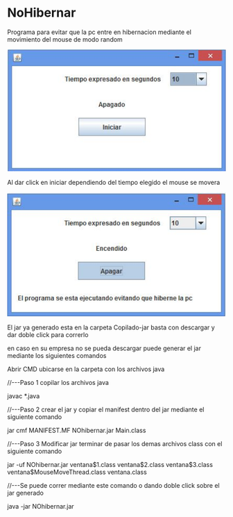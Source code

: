 # NoHibernar
 Programa para evitar que la pc entre en hibernacion mediante el movimiento del mouse de modo random 
 
<img src="https://github.com/ringostarr-jaime/NoHibernar/blob/main/1.JPG" width="650" >
</br>
<p>Al dar click en iniciar dependiendo del tiempo elegido el mouse se movera</p>
<img src="https://github.com/ringostarr-jaime/NoHibernar/blob/main/2.JPG" width="650" >
<br/>

<p>El jar ya generado esta en la carpeta Copilado-jar basta con descargar y dar doble click para correrlo</p>
<p>en caso en su empresa no se pueda descargar puede generar el jar mediante los siguientes comandos</p>

<p>Abrir CMD ubicarse en la carpeta con los archivos java</p>

<p>//---Paso 1 copilar los archivos java</p>
<p>javac *.java</p>
<p>//---Paso 2 crear el jar y copiar el manifest dentro del jar mediante el siguiente comando</p>
<p>jar cmf MANIFEST.MF NOhibernar.jar Main.class</p>
<p>//---Paso 3 Modificar jar terminar de pasar los demas archivos class con el siguiente comando</p>
<p>jar -uf NOhibernar.jar ventana$1.class ventana$2.class ventana$3.class ventana$MouseMoveThread.class ventana.class</p>

<p>//---Se puede correr mediante este comando o dando doble click sobre el jar generado</p>
<p>java -jar NOhibernar.jar</p>
